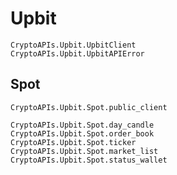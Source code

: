 # Upbit

```@docs
CryptoAPIs.Upbit.UpbitClient
CryptoAPIs.Upbit.UpbitAPIError
```

## Spot

```@docs
CryptoAPIs.Upbit.Spot.public_client
```

```@docs
CryptoAPIs.Upbit.Spot.day_candle
CryptoAPIs.Upbit.Spot.order_book
CryptoAPIs.Upbit.Spot.ticker
CryptoAPIs.Upbit.Spot.market_list
CryptoAPIs.Upbit.Spot.status_wallet
```
